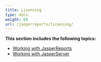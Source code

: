 ```yaml
---
title: Licensing
type: docs
weight: 60
url: /jasperreports/licensing/
---
```


**This section includes the following topics:**

- [Working with JasperReports](/pdf/jasperreports/working-with-jasperreports/) 
- [Working with JasperServer](/pdf/jasperreports/working-with-jasperserver/) 
